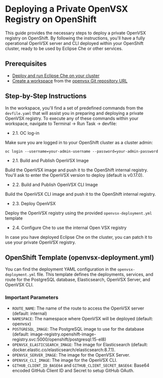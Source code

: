 # Deploying a Private OpenVSX Registry on OpenShift

This guide provides the necessary steps to deploy a private OpenVSX registry on OpenShift. By following the instructions, you'll have a fully operational OpenVSX server and CLI deployed within your OpenShift cluster, ready to be used by Eclipse Che or other services.

## Prerequisites
- [Deploy and run Eclipse Che on your cluster](https://eclipse.dev/che/docs/stable/administration-guide/installing-che-in-the-cloud/)
- [Create a workspace](https://eclipse.dev/che/docs/stable/end-user-guide/starting-a-workspace-from-a-git-repository-url/) from the [openvsx Git repository URL](https://github.com/eclipse/openvsx)  

## Step-by-Step Instructions
In the workspace, you'll find a set of predefined commands from the `devfile.yaml` that will assist you in preparing and deploying a private OpenVSX registry. To execute any of these commands within your workspace, navigate to Terminal -> Run Task -> devfile:

* 2.1. OC log-in

Make sure you are logged in to your OpenShift cluster as a cluster admin:
```
oc login --username=your-admin-username --password=your-admin-password
```
* 2.1. Build and Publish OpenVSX Image

Build the OpenVSX image and push it to the OpenShift internal registry. You'll ask to enter the OpenVSX version to deploy (default is v0.17.0).
* 2.2. Build and Publish OpenVSX CLI Image

Build the OpenVSX CLI image and push it to the OpenShift internal registry.
* 2.3. Deploy OpenVSX

Deploy the OpenVSX registry using the provided `openvsx-deployment.yml` template
* 2.4. Configure Che to use the internal Open VSX registry

In case you have deployed Eclipse Che on the cluster, you can patch it to use your private OpenVSX registry.

## OpenShift Template (openvsx-deployment.yml)
You can find the deployment YAML configuration in the `openvsx-deployment.yml` file. This template defines the deployments, services, and route for the PostgreSQL database, Elasticsearch, OpenVSX Server, and OpenVSX CLI.

### Important Parameters
* `ROUTE_NAME`: The name of the route to access the OpenVSX server (default: internal)
* `NAMESPACE`: The namespace where OpenVSX will be deployed (default: openvsx)
* `POSTGRESQL_IMAGE`: The PostgreSQL image to use for the database (default: image-registry.openshift-image-registry.svc:5000/openshift/postgresql:15-el8)
* `OPENVSX_ELASTICSEARCH_IMAGE`: The image for Elasticsearch (default: docker.elastic.co/elasticsearch/elasticsearch:8.7.1).
* `OPENVSX_SERVER_IMAGE`: The image for the OpenVSX Server.
* `OPENVSX_CLI_IMAGE`: The image for the OpenVSX CLI.
* `GITHUB_CLIENT_ID_BASE64` and `GITHUB_CLIENT_SECRET_BASE64`: Base64 encoded GitHub Client ID and Secret to setup GitHub OAuth.
